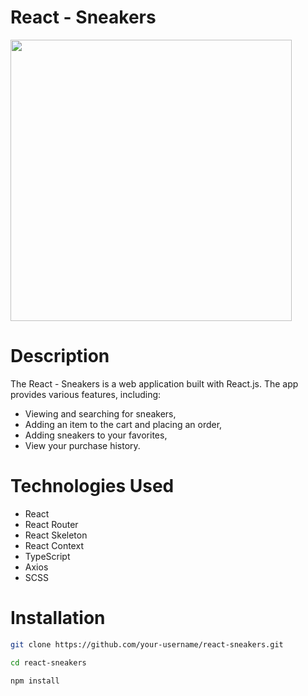 # React - Sneakers

<img src="https://github.com/baynt1/react-sneakers/assets/61148893/faf5ff1e-385a-45e6-aea3-46bb96c59f53" width="450" />

# Description
The React - Sneakers is a web application built with React.js. The app provides various features, including:
- Viewing and searching for sneakers,
- Adding an item to the cart and placing an order,
- Adding sneakers to your favorites,
- View your purchase history.

# Technologies Used
- React
- React Router
- React Skeleton
- React Context
- TypeScript
- Axios
- SCSS
  
# Installation

```bash
git clone https://github.com/your-username/react-sneakers.git

cd react-sneakers

npm install
```
